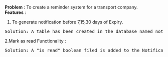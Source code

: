 <b>Problem</b> : To create a reminder system for a transport company.<br>
<b>Features</b> :<br>
1. To generate notification before 7,15,30 days of Expiry.
            
<pre>Solution: A table has been created in the database named notification and using datetime api the differnce between the expiry date and the current date is calculated and a notification is generated with restrictions on duplicacy.</pre>

2.Mark as read Functionality :

<pre>Solution: A "is_read" boolean filed is added to the Notification table and a view is attached to the "Mark as read" button in the bell icon dropdown on the navigation bar which sets the "is_read" field to true and changes the notifications accordingly.</pre>
